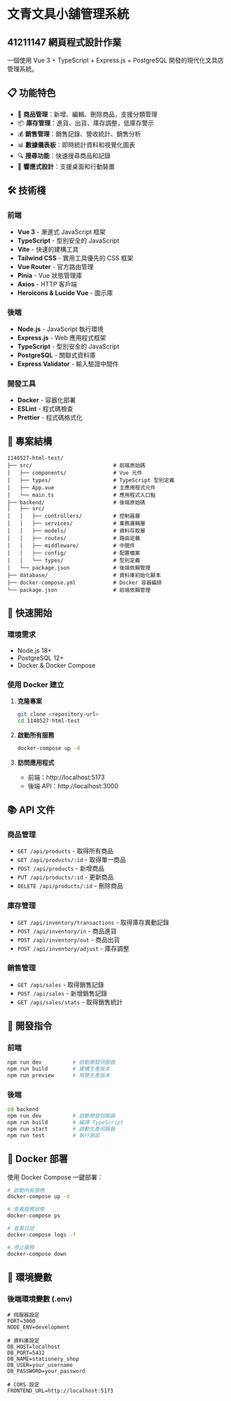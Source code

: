 # 文青文具小舖管理系統
## 41211147 網頁程式設計作業

一個使用 Vue 3 + TypeScript + Express.js + PostgreSQL 開發的現代化文具店管理系統。

## 📋 功能特色

- 🏪 **商品管理**：新增、編輯、刪除商品，支援分類管理
- 📦 **庫存管理**：進貨、出貨、庫存調整，低庫存警示
- 💰 **銷售管理**：銷售記錄、營收統計、銷售分析
- 📊 **數據儀表板**：即時統計資料和視覺化圖表
- 🔍 **搜尋功能**：快速搜尋商品和記錄
- 📱 **響應式設計**：支援桌面和行動裝置

## 🛠 技術棧

### 前端
- **Vue 3** - 漸進式 JavaScript 框架
- **TypeScript** - 型別安全的 JavaScript
- **Vite** - 快速的建構工具
- **Tailwind CSS** - 實用工具優先的 CSS 框架
- **Vue Router** - 官方路由管理
- **Pinia** - Vue 狀態管理庫
- **Axios** - HTTP 客戶端
- **Heroicons & Lucide Vue** - 圖示庫

### 後端
- **Node.js** - JavaScript 執行環境
- **Express.js** - Web 應用程式框架
- **TypeScript** - 型別安全的 JavaScript
- **PostgreSQL** - 關聯式資料庫
- **Express Validator** - 輸入驗證中間件

### 開發工具
- **Docker** - 容器化部署
- **ESLint** - 程式碼檢查
- **Prettier** - 程式碼格式化

## 📁 專案結構

```
1140527-html-test/
├── src/                          # 前端原始碼
│   ├── components/               # Vue 元件
│   ├── types/                    # TypeScript 型別定義
│   ├── App.vue                   # 主應用程式元件
│   └── main.ts                   # 應用程式入口點
├── backend/                      # 後端原始碼
│   ├── src/
│   │   ├── controllers/          # 控制器層
│   │   ├── services/             # 業務邏輯層
│   │   ├── models/               # 資料存取層
│   │   ├── routes/               # 路由定義
│   │   ├── middleware/           # 中間件
│   │   ├── config/               # 配置檔案
│   │   └── types/                # 型別定義
│   └── package.json              # 後端依賴管理
├── database/                     # 資料庫初始化腳本
├── docker-compose.yml            # Docker 容器編排
└── package.json                  # 前端依賴管理
```

## 🚀 快速開始

### 環境需求

- Node.js 18+ 
- PostgreSQL 12+
- Docker & Docker Compose 

### 使用 Docker 建立

1. **克隆專案**
   ```bash
   git clone <repository-url>
   cd 1140527-html-test
   ```

2. **啟動所有服務**
   ```bash
   docker-compose up -d
   ```

3. **訪問應用程式**
   - 前端：http://localhost:5173
   - 後端 API：http://localhost:3000



## 📚 API 文件

### 商品管理
- `GET /api/products` - 取得所有商品
- `GET /api/products/:id` - 取得單一商品
- `POST /api/products` - 新增商品
- `PUT /api/products/:id` - 更新商品
- `DELETE /api/products/:id` - 刪除商品

### 庫存管理
- `GET /api/inventory/transactions` - 取得庫存異動記錄
- `POST /api/inventory/in` - 商品進貨
- `POST /api/inventory/out` - 商品出貨
- `POST /api/inventory/adjust` - 庫存調整

### 銷售管理
- `GET /api/sales` - 取得銷售記錄
- `POST /api/sales` - 新增銷售記錄
- `GET /api/sales/stats` - 取得銷售統計

## 🔧 開發指令

### 前端
```bash
npm run dev          # 啟動開發伺服器
npm run build        # 建構生產版本
npm run preview      # 預覽生產版本
```

### 後端
```bash
cd backend
npm run dev          # 啟動開發伺服器
npm run build        # 編譯 TypeScript
npm run start        # 啟動生產伺服器
npm run test         # 執行測試
```

## 🐳 Docker 部署

使用 Docker Compose 一鍵部署：

```bash
# 啟動所有服務
docker-compose up -d

# 查看服務狀態
docker-compose ps

# 查看日誌
docker-compose logs -f

# 停止服務
docker-compose down
```

## 📝 環境變數

### 後端環境變數 (.env)
```env
# 伺服器設定
PORT=3000
NODE_ENV=development

# 資料庫設定
DB_HOST=localhost
DB_PORT=5432
DB_NAME=stationery_shop
DB_USER=your_username
DB_PASSWORD=your_password

# CORS 設定
FRONTEND_URL=http://localhost:5173
```


